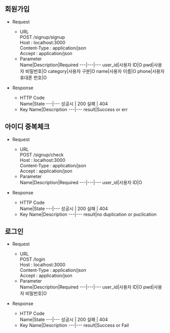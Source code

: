 ## 회원가입
* Request   
  * URL   
    POST /signup/signup   
    Host : localhost:3000   
    Content-Type : application/json  
    Accept : application/json   
  * Parameter   
    Name|Description|Required
    ---|---|---
    user_id|사용자 ID|O
    pwd|사용자 비밀번호|O
    category|사용자 구분|O
    name|사용자 이름|O
    phone|사용자 휴대폰 번호|O
    
* Response   
  * HTTP Code   
    Name|State
    ---|---
    성공시 | 200
    실패 | 404
  * Key
    Name|Description
    ---|---
    result|Success or err
  
## 아이디 중복체크
* Request   
  * URL   
    POST /signup/check   
    Host : localhost:3000   
    Content-Type : application/json  
    Accept : application/json  
  * Parameter   
    Name|Description|Required
    ---|---|---
    user_id|사용자 ID|O

* Response   
  * HTTP Code   
    Name|State
    ---|---
    성공시 | 200
    실패 | 404
  * Key
    Name|Description
    ---|---
    result|no duplication or puclication
     
 ## 로그인
* Request   
  * URL   
    POST /login   
    Host : localhost:3000   
    Content-Type : application/json  
    Accept : application/json  
  * Parameter   
    Name|Description|Required
    ---|---|---
    user_id|사용자 ID|O
    pwd|사용자 비밀번호|O

* Response   
  * HTTP Code   
    Name|State
    ---|---
    성공시 | 200
    실패 | 404
  * Key
    Name|Description
    ---|---
    result|Success or Fail
